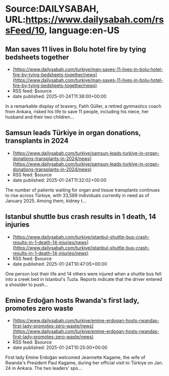 # Source:DAILYSABAH, URL:https://www.dailysabah.com/rssFeed/10, language:en-US

## Man saves 11 lives in Bolu hotel fire by tying bedsheets together
 - [https://www.dailysabah.com/turkiye/man-saves-11-lives-in-bolu-hotel-fire-by-tying-bedsheets-together/news](https://www.dailysabah.com/turkiye/man-saves-11-lives-in-bolu-hotel-fire-by-tying-bedsheets-together/news)
 - RSS feed: $source
 - date published: 2025-01-24T11:38:00+00:00

In a remarkable display of bravery, Fatih Güller, a retired gymnastics coach from Ankara, risked his life to save 11 people, including his niece, her husband and their two children...

## Samsun leads Türkiye in organ donations, transplants in 2024
 - [https://www.dailysabah.com/turkiye/samsun-leads-turkiye-in-organ-donations-transplants-in-2024/news](https://www.dailysabah.com/turkiye/samsun-leads-turkiye-in-organ-donations-transplants-in-2024/news)
 - RSS feed: $source
 - date published: 2025-01-24T11:32:02+00:00

The number of patients waiting for organ and tissue transplants continues to rise across Türkiye, with 33,589 individuals currently in need as of January 2025. Among them, kidney t...

## Istanbul shuttle bus crash results in 1 death, 14 injuries
 - [https://www.dailysabah.com/turkiye/istanbul-shuttle-bus-crash-results-in-1-death-14-injuries/news](https://www.dailysabah.com/turkiye/istanbul-shuttle-bus-crash-results-in-1-death-14-injuries/news)
 - RSS feed: $source
 - date published: 2025-01-24T10:47:05+00:00

One person lost their life and 14 others were injured when a shuttle bus fell into a creek bed in Istanbul's Tuzla. Reports indicate that the driver entered a shoulder to push...

## Emine Erdoğan hosts Rwanda's first lady, promotes zero waste
 - [https://www.dailysabah.com/turkiye/emine-erdogan-hosts-rwandas-first-lady-promotes-zero-waste/news](https://www.dailysabah.com/turkiye/emine-erdogan-hosts-rwandas-first-lady-promotes-zero-waste/news)
 - RSS feed: $source
 - date published: 2025-01-24T10:25:00+00:00

First lady Emine Erdoğan welcomed Jeannette Kagame, the wife of Rwanda's President Paul Kagame, during her official visit to Türkiye on Jan. 24 in Ankara. The two leaders’ spo...

